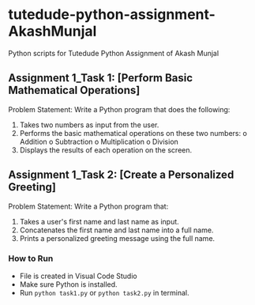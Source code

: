 # tutedude-python-assignment-AkashMunjal
Python scripts for Tutedude Python Assignment of Akash Munjal

## Assignment 1_Task 1: [Perform Basic Mathematical Operations]
Problem Statement: Write a Python program that does the following:
1.  Takes two numbers as input from the user.
2.  Performs the basic mathematical operations on these two numbers:
o	Addition
o	Subtraction
o	Multiplication
o	Division
3.  Displays the results of each operation on the screen.

## Assignment 1_Task 2: [Create a Personalized Greeting]
Problem Statement: Write a Python program that:
1.  Takes a user's first name and last name as input.
2.  Concatenates the first name and last name into a full name.
3.  Prints a personalized greeting message using the full name.

### How to Run
- File is created in Visual Code Studio
- Make sure Python is installed.
- Run `python task1.py` or `python task2.py` in terminal.
